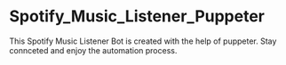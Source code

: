 # Spotify_Music_Listener_Puppeter
This Spotify Music Listener Bot is created with the help of puppeter.
Stay connceted and enjoy the automation process.
